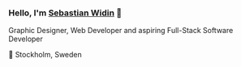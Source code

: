 ### Hello, I'm <a href="https://www.sebastianwidin.se" target="_blank">Sebastian Widin</a> 👋

Graphic Designer, Web Developer and aspiring Full-Stack Software Developer

📍 Stockholm, Sweden
